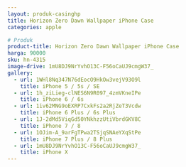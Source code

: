 ```yaml
---
layout: produk-casinghp
title: Horizon Zero Dawn Wallpaper iPhone Case
categories: apple

# Produk
product-title: Horizon Zero Dawn Wallpaper iPhone Case
harga: 90000
sku: hn-4315
image-drive: 1mU8DJ9NrYvhO13C-F56oCaUJ9cmgW37_
gallery:
  - url: 1WHl8Nq347N76dEocO9HkOw3vejV93O9l
    title: iPhone 5 / 5s / SE
  - url: 1h_ziLieg-clNES6N9R097_4zmVKneIPe
    title: iPhone 6 / 6s
  - url: 1iv62MNG9oEXRP7CxkFs2a2RjZeT3Vcdw
    title: iPhone 6 Plus / 6s Plus
  - url: 1J-2dMd5ViqGd50YNkhzzUtiVbrdGKV8C
    title: iPhone 7 / 8
  - url: 1OJim-A_9arFgTPwa2TSjqSNAeYXqStPe
    title: iPhone 7 Plus / 8 Plus
  - url: 1mU8DJ9NrYvhO13C-F56oCaUJ9cmgW37_
    title: iPhone X
---
```

